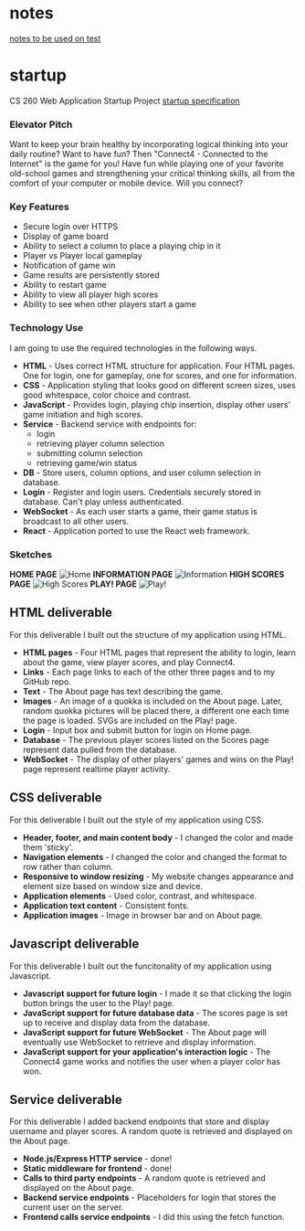  # notes
[notes to be used on test](notes.md)


# startup
CS 260 Web Application Startup Project
[startup specification](startupSpec.md)

### Elevator Pitch
Want to keep your brain healthy by incorporating logical thinking into your daily routine? Want to have fun? Then "Connect4 - Connected to the Internet" is the game for you! Have fun while playing one of your favorite old-school games and strengthening your critical thinking skills, all from the comfort of your computer or mobile device. Will you connect?

### Key Features
- Secure login over HTTPS
- Display of game board
- Ability to select a column to place a playing chip in it
- Player vs Player local gameplay
- Notification of game win
- Game results are persistently stored
- Ability to restart game
- Ability to view all player high scores
- Ability to see when other players start a game

### Technology Use
I am going to use the required technologies in the following ways.

- **HTML** - Uses correct HTML structure for application. Four HTML pages. One for login, one for gameplay, one for scores, and one for information.
- **CSS** - Application styling that looks good on different screen sizes, uses good whitespace, color choice and contrast.
- **JavaScript** - Provides login, playing chip insertion, display other users' game initiation and high scores.
- **Service** - Backend service with endpoints for:
  - login
  - retrieving player column selection
  - submitting column selection
  - retrieving game/win status
- **DB** - Store users, column options, and user column selection in database.
- **Login** - Register and login users. Credentials securely stored in database. Can't play unless authenticated.
- **WebSocket** - As each user starts a game, their game status is broadcast to all other users.
- **React** - Application ported to use the React web framework.



### Sketches
**HOME PAGE**
![Home](https://github.com/pandaloan/startup/assets/112591146/551197b5-fa95-4d6d-8953-bc2c36d86f2d)
**INFORMATION PAGE**
![Information](https://github.com/pandaloan/startup/assets/112591146/5068e62f-49fa-4fc6-97d0-e9e828e466af)
**HIGH SCORES PAGE**
![High Scores](https://github.com/pandaloan/startup/assets/112591146/f44b2609-eaaa-44ec-acd6-54662b24fe1d)
**PLAY! PAGE** 
![Play!](https://github.com/pandaloan/startup/assets/112591146/7d08651d-52f3-4df0-b432-2c286921ae28)


## HTML deliverable

For this deliverable I built out the structure of my application using HTML.

- **HTML pages** - Four HTML pages that represent the ability to login, learn about the game, view player scores, and play Connect4.
- **Links** - Each page links to each of the other three pages and to my GitHub repo.
- **Text** - The About page has text describing the game.
- **Images** - An image of a quokka is included on the About page. Later, random quokka pictures will be placed there, a different one each time the page is loaded. SVGs are included on the Play! page.
- **Login** - Input box and submit button for login on Home page.
- **Database** - The previous player scores listed on the Scores page represent data pulled from the database.
- **WebSocket** - The display of other players' games and wins on the Play! page represent realtime player activity.

## CSS deliverable

For this deliverable I built out the style of my application using CSS.

- **Header, footer, and main content body** - I changed the color and made them 'sticky'.
- **Navigation elements** - I changed the color and changed the format to row rather than column.
- **Responsive to window resizing** - My website changes appearance and element size based on window size and device.
- **Application elements** - Used color, contrast, and whitespace.
- **Application text content** - Consistent fonts.
- **Application images** - Image in browser bar and on About page.

## Javascript deliverable

For this deliverable I built out the funcitonality of my application using Javascript.

- **Javascript support for future login** - I made it so that clicking the login button brings the user to the Play! page.
- **JavaScript support for future database data** - The scores page is set up to receive and display data from the database.
- **JavaScript support for future WebSocket** - The About page will eventually use WebSocket to retrieve and display information.
- **JavaScript support for your application's interaction logic** - The Connect4 game works and notifies the user when a player color has won.

## Service deliverable

For this deliverable I added backend endpoints that store and display username and player scores. A random quote is retrieved and displayed on the About page.

 - **Node.js/Express HTTP service** - done!
 - **Static middleware for frontend** - done!
 - **Calls to third party endpoints** - A random quote is retrieved and displayed on the About page.
 - **Backend service endpoints** - Placeholders for login that stores the current user on the server.
 - **Frontend calls service endpoints** - I did this using the fetch function.




